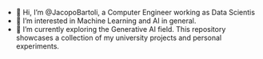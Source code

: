 - 👋 Hi, I’m @JacopoBartoli, a Computer Engineer working as Data Scientis
- 👀 I’m interested in Machine Learning and AI in general.
- 🌱 I’m currently exploring the Generative AI field.
This repository showcases a collection of my university projects and personal experiments.

<!---
JacopoBartoli/JacopoBartoli is a ✨ special ✨ repository because its `README.md` (this file) appears on your GitHub profile.
You can click the Preview link to take a look at your changes.
--->
